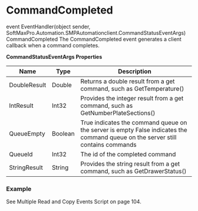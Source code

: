 # CommandCompleted

event EventHandler(object sender, SoftMaxPro.Automation.SMPAutomationclient.CommandStatusEventArgs) CommandCompleted The CommandCompleted event generates a client callback when a command completes.

**CommandStatusEventArgs Properties**

| **Name**     | **Type** | **Description**                                                                                                                 |
| ------------ | -------- | ------------------------------------------------------------------------------------------------------------------------------- |
| DoubleResult | Double   | Returns a double result from a get command, such as GetTemperature()                                                            |
| IntResult    | Int32    | Provides the integer result from a get command, such as GetNumberPlateSections()                                                |
| QueueEmpty   | Boolean  | True indicates the command queue on the server is empty False indicates the command queue on the server still contains commands |
| QueueId      | Int32    | The id of the completed command                                                                                                 |
| StringResult | String   | Provides the string result from a get command, such as GetDrawerStatus()                                                        |

### Example

See Multiple Read and Copy Events Script on page 104.
